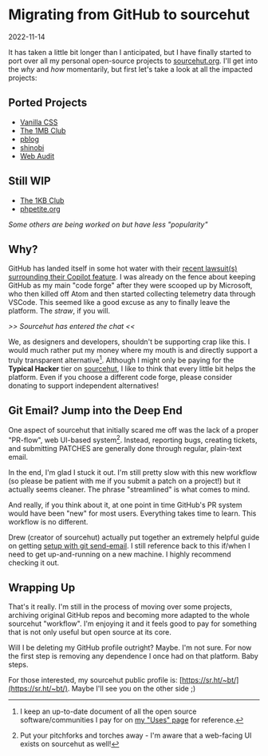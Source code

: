 # Migrating from GitHub to sourcehut

2022-11-14

It has taken a little bit longer than I anticipated, but I have finally started to port over all my personal open-source projects to [sourcehut.org](https://sourcehut.org). I'll get into the *why* and *how* momentarily, but first let's take a look at all the impacted projects:

## Ported Projects

- [Vanilla CSS](https://vanillacss.com)
- [The 1MB Club](https://1mb.club)
- [pblog](https://pblog.bt.ht)
- [shinobi](https://shinobi.bt.ht)
- [Web Audit](https://audit.bt.ht)

## Still WIP

- [The 1KB Club](https://1kb.club)
- [phpetite.org](https://phpetite.org)

*Some others are being worked on but have less "popularity"*

## Why?

GitHub has landed itself in some hot water with their [recent lawsuit(s) surrounding their Copilot feature](https://githubcopilotlitigation.com/). I was already on the fence about keeping GitHub as my main "code forge" after they were scooped up by Microsoft, who then killed off Atom and then started collecting telemetry data through VSCode. This seemed like a good excuse as any to finally leave the platform. The *straw*, if you will.

*>> Sourcehut has entered the chat <<*

We, as designers and developers, shouldn't be supporting crap like this. I would much rather put my money where my mouth is and directly support a truly transparent alternative[^1]. Although I might only be paying for the **Typical Hacker** tier on [sourcehut](https://sourcehut.org/pricing/), I like to think that every little bit helps the platform. Even if you choose a different code forge, please consider donating to support independent alternatives!

## Git Email? Jump into the Deep End

One aspect of sourcehut that initially scared me off was the lack of a proper "PR-flow", web UI-based system[^2]. Instead, reporting bugs, creating tickets, and submitting PATCHES are generally done through regular, plain-text email.

In the end, I'm glad I stuck it out. I'm still pretty slow with this new workflow (so please be patient with me if you submit a patch on a project!) but it actually seems cleaner. The phrase "streamlined" is what comes to mind.

And really, if you think about it, at one point in time GitHub's PR system would have been "new" for most users. Everything takes time to learn. This workflow is no different.

Drew (creator of sourcehut) actually put together an extremely helpful guide on getting [setup with git send-email](https://git-send-email.io/). I still reference back to this if/when I need to get up-and-running on a new machine. I highly recommend checking it out.

## Wrapping Up

That's it really. I'm still in the process of moving over some projects, archiving original GitHub repos and becoming more adapted to the whole sourcehut "workflow". I'm enjoying it and it feels good to pay for something that is not only useful but open source at its core.

Will I be deleting my GitHub profile outright? Maybe. I'm not sure. For now the first step is removing any dependence I once had on that platform. Baby steps.

For those interested, my sourcehut public profile is: [https://sr.ht/~bt/](https://sr.ht/~bt/). Maybe I'll see you on the other side ;)

[^1]: I keep an up-to-date document of all the open source software/communities I pay for on [my "Uses" page](/uses) for reference.
[^2]: Put your pitchforks and torches away - I'm aware that a web-facing UI exists on sourcehut as well!
